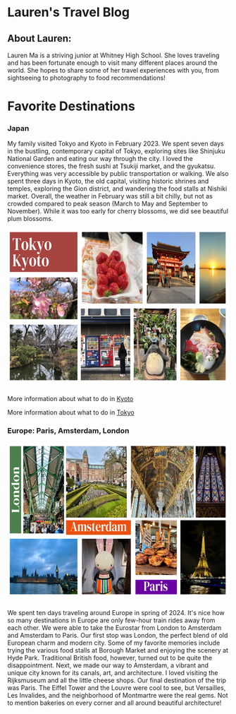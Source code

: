 <!DOCTYPE html>
<html>
  <head>
    <title>A Travel Blog</title>
  </head>
  <body>
    <h1> Lauren's Travel Blog </h1>
    <h2> About Lauren: </h2>
    <p> Lauren Ma is a striving junior at Whitney High School. She loves traveling and has been fortunate enough to visit many different places around the world. She hopes to share some of her travel experiences with you, from sightseeing to photography to food recommendations! </p>
  <h1> Favorite Destinations </h1>
    <h3> Japan </h3>
    <p> My family visited Tokyo and Kyoto in February 2023. We spent seven days in the bustling, contemporary capital of Tokyo, exploring sites like Shinjuku National Garden and eating our way through the city. I loved the convenience stores, the fresh sushi at Tsukiji market, and the gyukatsu. Everything was very accessible by public transportation or walking. We also spent three days in Kyoto, the old capital, visiting historic shrines and temples, exploring the Gion district, and wandering the food stalls at Nishiki market. Overall, the weather in February was still a bit chilly, but not as crowded compared to peak season (March to May and September to November). While it was too early for cherry blossoms, we did see beautiful plum blossoms. </p>
    <img src="Tokyo.png" style="width:640px;height:360px;">
    <p></p> More information about what to do in <a href="https://www.japan.travel/en/destinations/kansai/kyoto/">Kyoto</a></p>
   <p></p> More information about what to do in <a href="https://www.gotokyo.org/en/index.html">Tokyo</a> </p>
    <h3> Europe: Paris, Amsterdam, London </h3>
     <img src="Europe.png" style="width:640px;height:360px;">
    <p> We spent ten days traveling around Europe in spring of 2024. It's nice how so many destinations in Europe are only few-hour train rides away from each other. We were able to take the Eurostar from London to Amsterdam and Amsterdam to Paris. Our first stop was London, the perfect blend of old European charm and modern city. Some of my favorite memories include trying the various food stalls at Borough Market and enjoying the scenery at Hyde Park. Traditional British food, however, turned out to be quite the disappointment. Next, we made our way to Amsterdam, a vibrant and unique city known for its canals, art, and architecture. I loved visiting the Rijksmuseum and all the little cheese shops. Our final destination of the trip was Paris. The Eiffel Tower and the Louvre were cool to see, but Versailles, Les Invalides, and the neighborhood of Montmartre were the real gems. Not to mention bakeries on every corner and all around beautiful architecture! </p>
  </body>
</html>
  </body>
</html>
